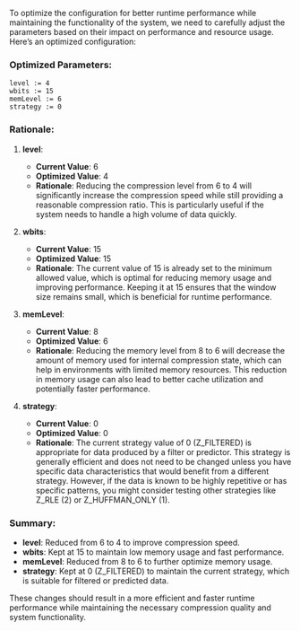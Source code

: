 To optimize the configuration for better runtime performance while maintaining the functionality of the system, we need to carefully adjust the parameters based on their impact on performance and resource usage. Here’s an optimized configuration:

### Optimized Parameters:
```plaintext
level := 4
wbits := 15
memLevel := 6
strategy := 0
```

### Rationale:

1. **level**:
   - **Current Value**: 6
   - **Optimized Value**: 4
   - **Rationale**: Reducing the compression level from 6 to 4 will significantly increase the compression speed while still providing a reasonable compression ratio. This is particularly useful if the system needs to handle a high volume of data quickly.

2. **wbits**:
   - **Current Value**: 15
   - **Optimized Value**: 15
   - **Rationale**: The current value of 15 is already set to the minimum allowed value, which is optimal for reducing memory usage and improving performance. Keeping it at 15 ensures that the window size remains small, which is beneficial for runtime performance.

3. **memLevel**:
   - **Current Value**: 8
   - **Optimized Value**: 6
   - **Rationale**: Reducing the memory level from 8 to 6 will decrease the amount of memory used for internal compression state, which can help in environments with limited memory resources. This reduction in memory usage can also lead to better cache utilization and potentially faster performance.

4. **strategy**:
   - **Current Value**: 0
   - **Optimized Value**: 0
   - **Rationale**: The current strategy value of 0 (Z_FILTERED) is appropriate for data produced by a filter or predictor. This strategy is generally efficient and does not need to be changed unless you have specific data characteristics that would benefit from a different strategy. However, if the data is known to be highly repetitive or has specific patterns, you might consider testing other strategies like Z_RLE (2) or Z_HUFFMAN_ONLY (1).

### Summary:
- **level**: Reduced from 6 to 4 to improve compression speed.
- **wbits**: Kept at 15 to maintain low memory usage and fast performance.
- **memLevel**: Reduced from 8 to 6 to further optimize memory usage.
- **strategy**: Kept at 0 (Z_FILTERED) to maintain the current strategy, which is suitable for filtered or predicted data.

These changes should result in a more efficient and faster runtime performance while maintaining the necessary compression quality and system functionality.
